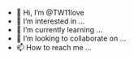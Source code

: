 - 👋 Hi, I’m @TW11love
- 👀 I’m interested in ...
- 🌱 I’m currently learning ...
- 💞️ I’m looking to collaborate on ...
- 📫 How to reach me ...

<!---
TW11love/TW11love is a ✨ special ✨ repository because its `README.md` (this file) appears on your GitHub profile.
You can click the Preview link to take a look at your changes.
--->
